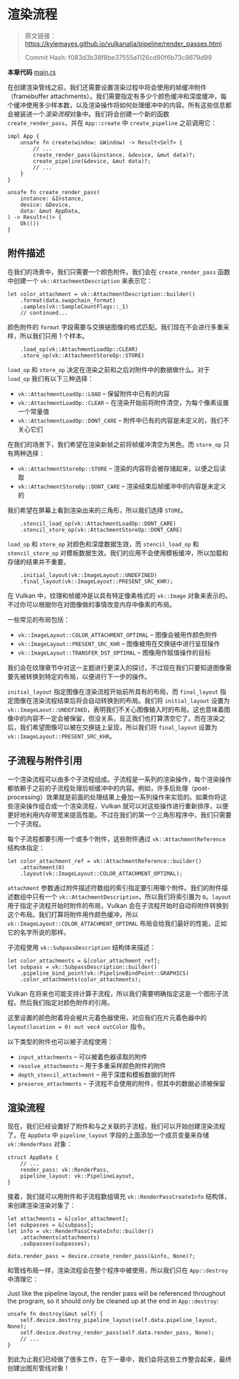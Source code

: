 # 渲染流程

> 原文链接：<https://kylemayes.github.io/vulkanalia/pipeline/render_passes.html>
> 
> Commit Hash: f083d3b38f8be37555a1126cd90f6b73c8679d99

**本章代码** [main.rs](https://github.com/KyleMayes/vulkanalia/tree/master/tutorial/src/11_render_passes.rs)

在创建渲染管线之前，我们还需要设置渲染过程中将会使用的帧缓冲附件（framebuffer attachments）。我们需要指定有多少个颜色缓冲和深度缓冲，每个缓冲使用多少样本数，以及渲染操作将如何处理缓冲中的内容。所有这些信息都会被装进一个*渲染流程*对象中。我们将会创建一个新的函数 `create_render_pass`，并在 `App::create` 中 `create_pipeline` 之前调用它：

```rust,noplaypen
impl App {
    unsafe fn create(window: &Window) -> Result<Self> {
        // ...
        create_render_pass(&instance, &device, &mut data)?;
        create_pipeline(&device, &mut data)?;
        // ...
    }
}

unsafe fn create_render_pass(
    instance: &Instance,
    device: &Device,
    data: &mut AppData,
) -> Result<()> {
    Ok(())
}
```

## 附件描述

在我们的场景中，我们只需要一个颜色附件。我们会在 `create_render_pass` 函数中创建一个 `vk::AttachmentDescription` 来表示它：

```rust,noplaypen
let color_attachment = vk::AttachmentDescription::builder()
    .format(data.swapchain_format)
    .samples(vk::SampleCountFlags::_1)
    // continued...
```

颜色附件的 `format` 字段需要与交换链图像的格式匹配。我们现在不会进行多重采样，所以我们只用 1 个样本。

```rust,noplaypen
    .load_op(vk::AttachmentLoadOp::CLEAR)
    .store_op(vk::AttachmentStoreOp::STORE)
```

`load_op` 和 `store_op` 决定在渲染之前和之后对附件中的数据做什么。对于 `load_op` 我们有以下三种选择：

* `vk::AttachmentLoadOp::LOAD` &ndash; 保留附件中已有的内容
* `vk::AttachmentLoadOp::CLEAR` &ndash; 在渲染开始前将附件清空，为每个像素设置一个常量值
* `vk::AttachmentLoadOp::DONT_CARE` &ndash; 附件中已有的内容是未定义的，我们不关心它们

在我们的场景下，我们希望在渲染新帧之前将帧缓冲清空为黑色。而 `store_op` 只有两种选择：

* `vk::AttachmentStoreOp::STORE` &ndash; 渲染的内容将会被存储起来，以便之后读取
* `vk::AttachmentStoreOp::DONT_CARE` &ndash; 渲染结束后帧缓冲中的内容是未定义的

我们希望在屏幕上看到渲染出来的三角形，所以我们选择 `STORE`。

```rust,noplaypen
    .stencil_load_op(vk::AttachmentLoadOp::DONT_CARE)
    .stencil_store_op(vk::AttachmentStoreOp::DONT_CARE)
```

`load_op` 和 `store_op` 对颜色和深度数据生效，而 `stencil_load_op` 和 `stencil_store_op` 对模板数据生效。我们的应用不会使用模板缓冲，所以加载和存储的结果并不重要。

```rust,noplaypen
    .initial_layout(vk::ImageLayout::UNDEFINED)
    .final_layout(vk::ImageLayout::PRESENT_SRC_KHR);
```

在 Vulkan 中，纹理和帧缓冲是以具有特定像素格式的 `vk::Image` 对象来表示的。不过你可以根据你在对图像做的事情改变内存中像素的布局。

一些常见的布局包括：

* `vk::ImageLayout::COLOR_ATTACHMENT_OPTIMAL` &ndash; 图像会被用作颜色附件
* `vk::ImageLayout::PRESENT_SRC_KHR` &ndash; 图像被用在交换链中进行呈现操作
* `vk::ImageLayout::TRANSFER_DST_OPTIMAL` &ndash; 图像用作赋值操作的目标

我们会在纹理章节中对这一主题进行更深入的探讨，不过现在我们只要知道图像需要先被转换到特定的布局，以便进行下一步的操作。

`initial_layout` 指定图像在渲染流程开始前所具有的布局，而 `final_layout` 指定图像在渲染流程结束后将会自动转换到的布局。我们将 `initial_layout` 设置为 `vk::ImageLaout::UNDEFINED`，表明我们不关心图像输入时的布局。这也意味着图像中的内容不一定会被保留，但没关系，反正我们也打算清空它了。而在渲染之后，我们希望图像可以被在交换链上呈现，所以我们将 `final_layout` 设置为 `vk::ImageLayout::PRESENT_SRC_KHR`。

## 子流程与附件引用

一个渲染流程可以由多个子流程组成。子流程是一系列的渲染操作，每个渲染操作都依赖于之前的子流程处理后帧缓冲中的内容。例如，许多后处理（post-processing）效果就是前面的处理结果上叠加一系列操作来实现的。如果你将这些渲染操作组合成一个渲染流程，Vulkan 就可以对这些操作进行重新排序，以便更好地利用内存带宽来提高性能。不过在我们的第一个三角形程序中，我们只需要一个子流程。

每个子流程都要引用一个或多个附件，这些附件通过 `vk::AttachmentReference` 结构体指定：

```rust,noplaypen
let color_attachment_ref = vk::AttachmentReference::builder()
    .attachment(0)
    .layout(vk::ImageLayout::COLOR_ATTACHMENT_OPTIMAL);
```

`attachment` 参数通过附件描述符数组的索引指定要引用哪个附件。我们的附件描述数组中只有一个 `vk::AttachmentDescription`，所以我们将索引置为 `0`。`layout` 用于指定子流程开始时附件的布局，Vulkan 会在子流程开始时自动将附件转换到这个布局。我们打算将附件用作颜色缓冲，所以 `vk::ImageLayout::COLOR_ATTACHMENT_OPTIMAL` 布局会给我们最好的性能，正如它的名字所说的那样。

子流程使用 `vk::SubpassDescription` 结构体来描述：

```rust,noplaypen
let color_attachments = &[color_attachment_ref];
let subpass = vk::SubpassDescription::builder()
    .pipeline_bind_point(vk::PipelineBindPoint::GRAPHICS)
    .color_attachments(color_attachments);
```

Vulkan 在将来也可能支持计算子流程，所以我们需要明确指定这是一个图形子流程。然后我们指定对颜色附件的引用。

这里设置的颜色附着将会被片元着色器使用，对应我们在片元着色器中的 `layout(location = 0) out vec4 outColor` 指令。

以下类型的附件也可以被子流程使用：

* `input_attachments` &ndash; 可以被着色器读取的附件
* `resolve_attachments` &ndash; 用于多重采样颜色附件的附件
* `depth_stencil_attachment` &ndash; 用于深度和模板数据的附件
* `preserve_attachments` &ndash; 子流程不会使用的附件，但其中的数据必须被保留

## 渲染流程

现在，我们已经设置好了附件和与之关联的子流程，我们可以开始创建渲染流程了。在 `AppData` 中 `pipeline_layout` 字段的上面添加一个成员变量来存储 `vk::RenderPass` 对象：

```rust,noplaypen
struct AppData {
    // ...
    render_pass: vk::RenderPass,
    pipeline_layout: vk::PipelineLayout,
}
```

接着，我们就可以用附件和子流程数组填充 `vk::RenderPassCreateInfo` 结构体，来创建渲染渲染对象了：

```rust,noplaypen
let attachments = &[color_attachment];
let subpasses = &[subpass];
let info = vk::RenderPassCreateInfo::builder()
    .attachments(attachments)
    .subpasses(subpasses);

data.render_pass = device.create_render_pass(&info, None)?;
```

和管线布局一样，渲染流程会在整个程序中被使用，所以我们只在 `App::destroy` 中清理它：

Just like the pipeline layout, the render pass will be referenced throughout the program, so it should only be cleaned up at the end in `App::destroy`:

```rust,noplaypen
unsafe fn destroy(&mut self) {
    self.device.destroy_pipeline_layout(self.data.pipeline_layout, None);
    self.device.destroy_render_pass(self.data.render_pass, None);
    // ...
}
```

到此为止我们已经做了很多工作，在下一章中，我们会将这些工作整合起来，最终创建出图形管线对象！
